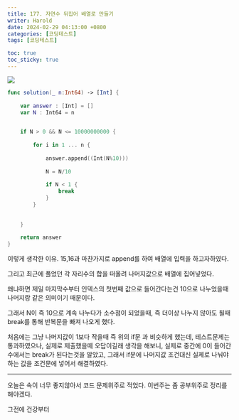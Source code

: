 ```yaml
---
title: 177. 자연수 뒤집어 배열로 만들기
writer: Harold
date: 2024-02-29 04:13:00 +0800
categories: [코딩테스트]
tags: [코딩테스트]

toc: true
toc_sticky: true
---
```

![](https://velog.velcdn.com/images/haroldfromk/post/dac8c1ae-c9bd-4251-9f43-96004148e41d/image.png)

```swift
func solution(_ n:Int64) -> [Int] {
    
    var answer : [Int] = []
    var N : Int64 = n

    
    if N > 0 && N <= 10000000000 {
        
        for i in 1 ... n {
            
            answer.append((Int(N%10)))
            
            N = N/10
            
            if N < 1 {
                break
            }
        }
        
        
    }
    
    return answer
}
```

이렇게 생각한 이유.
15,16과 마찬가지로 append를 하여 배열에 입력을 하고자하였다.

그리고 최근에 풀었던 각 자리수의 합을 떠올려 나머지값으로 배열에 집어넣었다.

왜냐하면 제일 마지막수부터 인덱스의 첫번째 값으로 들어간다는건 10으로 나누었을때 나머지랑 같은 의미이기 때문이다.

그래서 N이 즉 10으로 계속 나누다가 소수점이 되었을때, 즉 더이상 나누지 않아도 될때 break를 통해 반복문을 빠져 나오게 했다.

처음에는 그냥 나머지값이 1보다 작을때 즉 위의 if문 과 비슷하게 했는데, 테스트문제는 통과하였으나, 실제로 제출했을떼 오답이길래 생각을 해보니, 실제로 중간에 0이 들어간 수에서는 break가 된다는것을 알았고, 그래서 if문에 나머지값 조건대신 실제로 나눠야하는 값을 조건문에 넣어서 해결하였다.

---

오늘은 속이 너무 좋지않아서 코드 문제위주로 적었다.
이번주는 좀 공부위주로 정리를 해야겠다.

그전에 건강부터